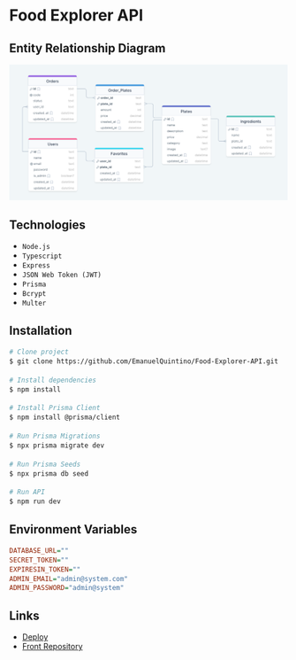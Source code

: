 # Food Explorer API

## Entity Relationship Diagram

![ERD](./tmp/drawSQL-food-explorer.png)

## Technologies

- `Node.js`
- `Typescript`
- `Express`
- `JSON Web Token (JWT)`
- `Prisma`
- `Bcrypt`
- `Multer`

## Installation

```bash
# Clone project
$ git clone https://github.com/EmanuelQuintino/Food-Explorer-API.git

# Install dependencies
$ npm install

# Install Prisma Client
$ npm install @prisma/client

# Run Prisma Migrations
$ npx prisma migrate dev

# Run Prisma Seeds
$ npx prisma db seed

# Run API
$ npm run dev
```

## Environment Variables

```ini
DATABASE_URL=""
SECRET_TOKEN=""
EXPIRESIN_TOKEN=""
ADMIN_EMAIL="admin@system.com"
ADMIN_PASSWORD="admin@system"
```

## Links

- [Deploy](https://project-food-explorer.netlify.app/)
- [Front Repository](https://github.com/EmanuelQuintino/Food-Explorer)
